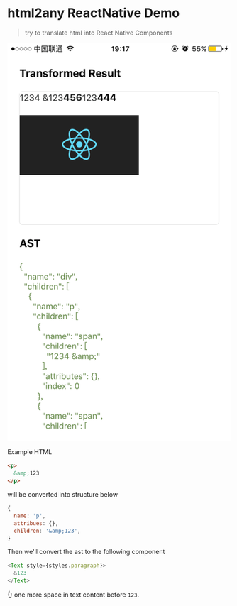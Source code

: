 # html2any ReactNative Demo
> try to translate html into React Native Components

![demo](https://raw.githubusercontent.com/huozhi/html2any-rn-demo/master/public/html2any-rn-demo.png)

Example HTML

```html
<p>
  &amp;123
</p>
```

will be converted into structure below

```js
{
  name: 'p',
  attribues: {},
  children: '&amp;123',
}
```

Then we'll convert the ast to the following component

```js
<Text style={styles.paragraph}>
  &123
</Text>
```

👆 one more space in text content before `123`.
